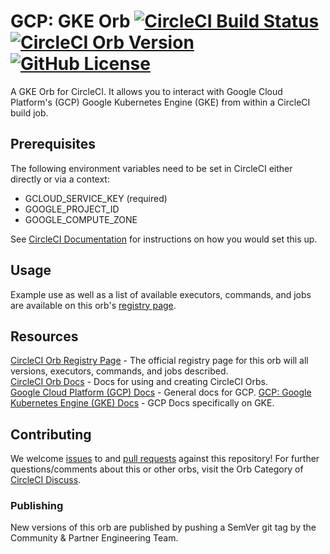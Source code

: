 # GCP: GKE Orb [![CircleCI Build Status](https://circleci.com/gh/cci-orbs/gcp-gke.svg?style=shield "CircleCI Build Status")](https://circleci.com/gh/cci-orbs/gcp-gke) [![CircleCI Orb Version](https://img.shields.io/badge/endpoint.svg?url=https://badges.circleci.io/orb/circleci/gcp-gke)][reg-page] [![GitHub License](https://img.shields.io/badge/license-MIT-lightgrey.svg)](https://raw.githubusercontent.com/cci-orbs/gcp-gke/master/LICENSE)

A GKE Orb for CircleCI.
It allows you to interact with Google Cloud Platform's (GCP) Google Kubernetes Engine (GKE) from within a CircleCI build job.


## Prerequisites

The following environment variables need to be set in CircleCI either directly or via a context:

- GCLOUD_SERVICE_KEY (required)
- GOOGLE_PROJECT_ID
- GOOGLE_COMPUTE_ZONE

See [CircleCI Documentation](https://circleci.com/docs/2.0/env-vars) for instructions on how you would set this up.


## Usage

Example use as well as a list of available executors, commands, and jobs are available on this orb's [registry page][reg-page].


## Resources

[CircleCI Orb Registry Page][reg-page] - The official registry page for this orb will all versions, executors, commands, and jobs described.  
[CircleCI Orb Docs](https://circleci.com/docs/2.0/orb-intro/#section=configuration) - Docs for using and creating CircleCI Orbs.  
[Google Cloud Platform (GCP) Docs](https://cloud.google.com/docs/) - General docs for GCP.
[GCP: Google Kubernetes Engine (GKE) Docs](https://cloud.google.com/kubernetes-engine/docs/) - GCP Docs specifically on GKE.


## Contributing
We welcome [issues](https://github.com/cci-orbs/gcp-gke/issues) to and [pull requests](https://github.com/cci-orbs/gcp-gke/pulls) against this repository!
For further questions/comments about this or other orbs, visit the Orb Category of [CircleCI Discuss](https://discuss.circleci.com/c/orbs).

### Publishing

New versions of this orb are published by pushing a SemVer git tag by the Community & Partner Engineering Team.



[reg-page]: https://circleci.com/orbs/registry/orb/circleci/gcp-gke
